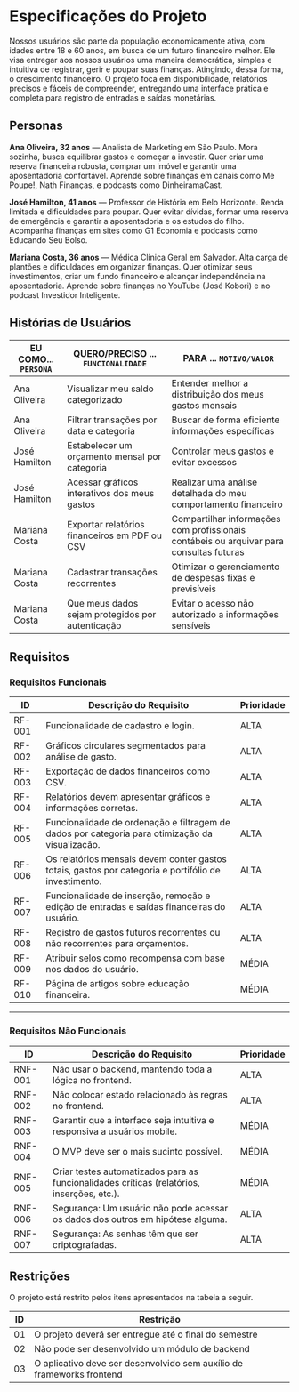 # Especificações do Projeto

Nossos usuários são parte da população economicamente ativa, com idades entre 18 e 60 anos, em busca de um futuro financeiro melhor.
Ele visa entregar aos nossos usuários uma maneira democrática, simples e intuitiva de registrar, gerir e poupar suas finanças. 
Atingindo, dessa forma, o crescimento financeiro.
O projeto foca em disponibilidade, relatórios precisos e fáceis de compreender, entregando uma interface prática e completa para
registro de entradas e saídas monetárias. 

## Personas

**Ana Oliveira, 32 anos** — Analista de Marketing em São Paulo. Mora sozinha, busca equilibrar gastos e começar a investir. Quer criar uma reserva financeira robusta, comprar um imóvel e garantir uma aposentadoria confortável. Aprende sobre finanças em canais como Me Poupe!, Nath Finanças, e podcasts como DinheiramaCast.

**José Hamilton, 41 anos** — Professor de História em Belo Horizonte. Renda limitada e dificuldades para poupar. Quer evitar dívidas, formar uma reserva de emergência e garantir a aposentadoria e os estudos do filho. Acompanha finanças em sites como G1 Economia e podcasts como Educando Seu Bolso.

**Mariana Costa, 36 anos** — Médica Clínica Geral em Salvador. Alta carga de plantões e dificuldades em organizar finanças. Quer otimizar seus investimentos, criar um fundo financeiro e alcançar independência na aposentadoria. Aprende sobre finanças no YouTube (José Kobori) e no podcast Investidor Inteligente.

## Histórias de Usuários

|EU COMO... `PERSONA`           | QUERO/PRECISO ... `FUNCIONALIDADE`                               | PARA ... `MOTIVO/VALOR`                                    |
|------------------------------|-----------------------------------------------------------------|------------------------------------------------------------|
|Ana Oliveira            | Visualizar meu saldo categorizado                               | Entender melhor a distribuição dos meus gastos mensais      |
|Ana Oliveira           | Filtrar transações por data e categoria                         | Buscar de forma eficiente informações específicas            |
|José Hamilton           | Estabelecer um orçamento mensal por categoria                   | Controlar meus gastos e evitar excessos                     |
|José Hamilton           | Acessar gráficos interativos dos meus gastos                    | Realizar uma análise detalhada do meu comportamento financeiro |
|Mariana Costa           | Exportar relatórios financeiros em PDF ou CSV                   | Compartilhar informações com profissionais contábeis ou arquivar para consultas futuras |
|Mariana Costa          | Cadastrar transações recorrentes                                | Otimizar o gerenciamento de despesas fixas e previsíveis    |
|Mariana Costa           | Que meus dados sejam protegidos por autenticação                | Evitar o acesso não autorizado a informações sensíveis      |

## Requisitos

### **Requisitos Funcionais**

| ID      | Descrição do Requisito                                                                 | Prioridade |
|---------|----------------------------------------------------------------------------------------|------------|
| RF-001 | Funcionalidade de cadastro e login. | ALTA | 
| RF-002 | Gráficos circulares segmentados para análise de gasto. | ALTA | 
| RF-003 | Exportação de dados financeiros como CSV. | ALTA | 
| RF-004 | Relatórios devem apresentar gráficos e informações corretas. | ALTA |
| RF-005 | Funcionalidade de ordenação e filtragem de dados por categoria para otimização da visualização. | ALTA | 
| RF-006 | Os relatórios mensais devem conter gastos totais, gastos por categoria e portifólio de investimento. | ALTA | 
| RF-007 | Funcionalidade de inserção, remoção e edição de entradas e saídas financeiras do usuário. | ALTA | 
| RF-008 | Registro de gastos futuros recorrentes ou não recorrentes para orçamentos. | ALTA | 
| RF-009 | Atribuir selos como recompensa com base nos dados do usuário. | MÉDIA |
| RF-010 | Página de artigos sobre educação financeira. | MÉDIA |

---

### **Requisitos Não Funcionais**

| ID       | Descrição do Requisito                                                            | Prioridade |
|----------|-----------------------------------------------------------------------------------|------------|
| RNF-001  | Não usar o backend, mantendo toda a lógica no frontend.                            | ALTA       |
| RNF-002  | Não colocar estado relacionado às regras no frontend.                              | ALTA       |
| RNF-003  | Garantir que a interface seja intuitiva e responsiva a usuários mobile.            | MÉDIA      |
| RNF-004  | O MVP deve ser o mais sucinto possível.                                            | MÉDIA      |
| RNF-005  | Criar testes automatizados para as funcionalidades críticas (relatórios, inserções, etc.). | MÉDIA      |
| RNF-006  | Segurança: Um usuário não pode acessar os dados dos outros em hipótese alguma.     | ALTA       |
| RNF-007  | Segurança: As senhas têm que ser criptografadas.                                   | ALTA       |


## Restrições

O projeto está restrito pelos itens apresentados na tabela a seguir.

|ID| Restrição                                             |
|--|-------------------------------------------------------|
|01| O projeto deverá ser entregue até o final do semestre |
|02| Não pode ser desenvolvido um módulo de backend        |
|03| O aplicativo deve ser desenvolvido sem auxílio de frameworks frontend       |
